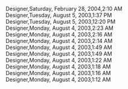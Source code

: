 ﻿Designer,Saturday, February 28, 2004,2:10 AM  Designer,Tuesday, August 5, 2003,1:37 PM  Designer,Tuesday, August 5, 2003,12:20 PM  Designer,Monday, August 4, 2003,2:23 AM  Designer,Monday, August 4, 2003,2:16 AM  Designer,Monday, August 4, 2003,2:14 AM  Designer,Monday, August 4, 2003,1:49 AM  Designer,Monday, August 4, 2003,1:49 AM  Designer,Monday, August 4, 2003,1:22 AM  Designer,Monday, August 4, 2003,1:18 AM  Designer,Monday, August 4, 2003,1:16 AM  Designer,Monday, August 4, 2003,1:12 AM